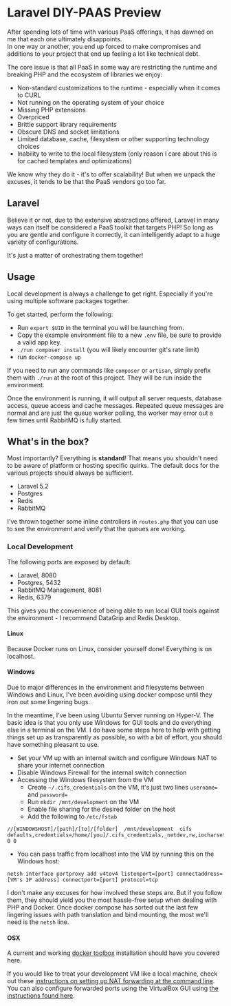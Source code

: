 # Laravel DIY-PAAS Preview

After spending lots of time with various PaaS offerings, it has dawned on me that each one ultimately disappoints.  
In one way or another, you end up forced to make compromises and additions to your project that end up feeling a lot like technical debt.

The core issue is that all PaaS in some way are restricting the runtime and breaking PHP and the ecosystem of libraries we enjoy:

 - Non-standard customizations to the runtime - especially when it comes to CURL
 - Not running on the operating system of your choice
 - Missing PHP extensions
 - Overpriced
 - Brittle support library requirements
 - Obscure DNS and socket limitations
 - Limited database, cache, filesystem or other supporting technology choices
 - Inability to write to the local filesystem (only reason I care about this is for cached templates and optimizations)

We know why they do it - it's to offer scalability!  But when we unpack the excuses, it tends to be that the PaaS vendors go too far.


## Laravel

Believe it or not, due to the extensive abstractions offered, Laravel in many ways can itself be considered a PaaS toolkit that targets PHP!
So long as you are gentle and configure it correctly, it can intelligently adapt to a huge variety of configurations.

It's just a matter of orchestrating them together!


## Usage

Local development is always a challenge to get right.  Especially if you're using multiple software packages together.

To get started, perform the following:

 - Run `export $UID` in the terminal you will be launching from.
 - Copy the example environment file to a new `.env` file, be sure to provide a valid app key.
 - `./run composer install` (you will likely encounter git's rate limit)
 - run `docker-compose up`

If you need to run any commands like `composer` or `artisan`, simply prefix them with `./run` at the root of this project.  They will be run inside the environment.

Once the environment is running, it will output all server requests, database access, queue access and cache messages.  Repeated queue messages are normal and are just the queue worker polling, the worker may error out a few times until RabbitMQ is fully started.


## What's in the box?

Most importantly?  Everything is **standard**!  That means you shouldn't need to be aware of platform or hosting specific quirks.  The default docs for the various projects should always be sufficient.

 - Laravel 5.2
 - Postgres
 - Redis
 - RabbitMQ

I've thrown together some inline controllers in `routes.php` that you can use to see the environment and verify that the queues are working.

### Local Development

The following ports are exposed by default:

 - Laravel, 8080
 - Postgres, 5432
 - RabbitMQ Management, 8081
 - Redis, 6379

This gives you the convenience of being able to run local GUI tools against the environment - I recommend DataGrip and Redis Desktop.


#### Linux
Because Docker runs on Linux, consider yourself done!  Everything is on localhost.


#### Windows
Due to major differences in the environment and filesystems between Windows and Linux, I've been avoiding using docker compose until they iron out some lingering bugs.

In the meantime, I've been using Ubuntu Server running on Hyper-V.  The basic idea is that you only use Windows for GUI tools and do everything else in a terminal on the VM.
I do have some steps here to help with getting things set up as transparently as possible, so with a bit of effort, you should have something pleasant to use.

 - Set your VM up with an internal switch and configure Windows NAT to share your internet connection
 - Disable Windows Firewall for the internal switch connection
 - Accessing the Windows filesystem from the VM
    - Create `~/.cifs_credentials` on the VM, it's just two lines `username=` and `password=`
    - Run `mkdir /mnt/development` on the VM
    - Enable file sharing for the desired folder on the host
    - Add the following to `/etc/fstab`
```
//[WINDOWSHOST]/[path]/[to]/[folder]  /mnt/development  cifs  defaults,credentials=/home/[you]/.cifs_credentials,_netdev,rw,iocharset=utf8,soft,uid=1000,gid=100 0 0
```
 - You can pass traffic from localhost into the VM by running this on the Windows host:
```
netsh interface portproxy add v4tov4 listenport=[port] connectaddress=[VM's IP address] connectport=[port] protocol=tcp
```

I don't make any excuses for how involved these steps are.  But if you follow them, they should yield you the most hassle-free setup when dealing with PHP and Docker.
Once docker compose has sorted out the last few lingering issues with path translation and bind mounting, the most we'll need is the `netsh` line.


#### OSX

A current and working [docker toolbox](https://www.docker.com/products/docker-toolbox) installation should have you covered here.

If you would like to treat your development VM like a local machine, check out these [instructions on setting up NAT forwarding at the command line](https://www.virtualbox.org/manual/ch06.html#natforward).
You can also configure forwarded ports using the VirtualBox GUI using [the instructions found here](http://ask.xmodulo.com/access-nat-guest-from-host-virtualbox.html).